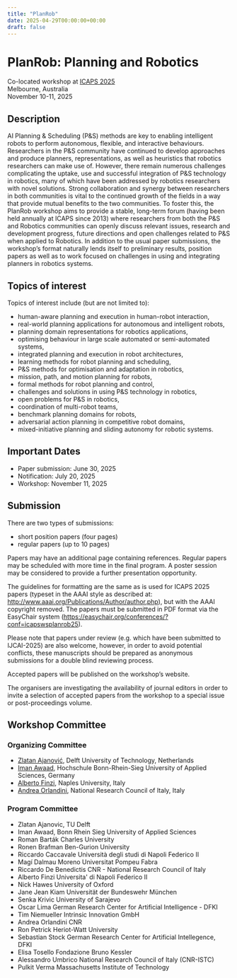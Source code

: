 ```yaml
---
title: "PlanRob"
date: 2025-04-29T00:00:00+00:00
draft: false
---
```


# PlanRob: Planning and Robotics

Co-located workshop at [ICAPS 2025](https://icaps25.icaps-conference.org/)\
Melbourne, Australia\
November 10-11, 2025

## Description

AI Planning & Scheduling (P&S) methods are key to enabling intelligent robots to perform autonomous, flexible, and interactive behaviours. Researchers in the P&S community have continued to develop approaches and produce planners, representations, as well as heuristics that robotics researchers can make use of. However, there remain numerous challenges complicating the uptake, use and successful integration of P&S technology in robotics, many of which have been addressed by robotics researchers with novel solutions. Strong collaboration and synergy between researchers in both communities is vital to the continued growth of the fields in a way that provide mutual benefits to the two communities. To foster this, the PlanRob workshop aims to provide a stable, long-term forum (having been held annually at ICAPS since 2013) where researchers from both the P&S and Robotics communities can openly discuss relevant issues, research and development progress, future directions and open challenges related to P&S when applied to Robotics. In addition to the usual paper submissions, the workshop’s format naturally lends itself to preliminary results, position papers as well as to work focused on challenges in using and integrating planners in robotics systems.

## Topics of interest

Topics of interest include (but are not limited to):

 * human-aware planning and execution in human-robot interaction,
 * real-world planning applications for autonomous and intelligent robots,
 * planning domain representations for robotics applications,
 * optimising behaviour in large scale automated or semi-automated systems,
 * integrated planning and execution in robot architectures,
 * learning methods for robot planning and scheduling,
 * P&S methods for optimisation and adaptation in robotics,
 * mission, path, and motion planning for robots,
 * formal methods for robot planning and control,
 * challenges and solutions in using P&S technology in robotics,
 * open problems for P&S in robotics,
 * coordination of multi-robot teams,
 * benchmark planning domains for robots,
 * adversarial action planning in competitive robot domains,
 * mixed-initiative planning and sliding autonomy for robotic systems.


## Important Dates

* Paper submission: June 30, 2025
* Notification: July 20, 2025
* Workshop: November 11, 2025

## Submission

There are two types of submissions:
- short position papers (four pages)
- regular papers (up to 10 pages)
  
Papers may have an additional page containing references. Regular papers may be scheduled with more time in the final program. A poster session may be considered to provide a further presentation opportunity.

The guidelines for formatting are the same as is used for ICAPS 2025 papers (typeset in the AAAI style as described at: http://www.aaai.org/Publications/Author/author.php), but with the AAAI copyright removed. The papers must be submitted in PDF format via the EasyChair system (https://easychair.org/conferences/?conf=icapswsplanrob25).

Please note that papers under review (e.g. which have been submitted to IJCAI-2025) are also welcome, however, in order to avoid potential conflicts, these manuscripts should be prepared as anonymous submissions for a double blind reviewing process.

Accepted papers will be published on the workshop’s website.

The organisers are investigating the availability of journal editors in order to invite a selection of accepted papers from the workshop to a special issue or post-proceedings volume.

## Workshop Committee

### Organizing Committee

- [Zlatan Ajanović](https://zlatanajanovic.com/), Delft University of Technology, Netherlands
- [Iman Awaad](https://www.h-brs.de/en/inf/iman-awaad), Hochschule Bonn-Rhein-Sieg University of Applied Sciences, Germany
- [Alberto Finzi](http://wpage.unina.it/alberto.finzi/), Naples University, Italy
- [Andrea Orlandini](https://www.istc.cnr.it/people/andrea-orlandini), National Research Council of Italy, Italy

### Program Committee
- Zlatan Ajanovic,	TU Delft
- Iman Awaad,	Bonn Rhein Sieg University of Applied Sciences	
- Roman Barták Charles University
- Ronen Brafman Ben-Gurion University
- Riccardo Caccavale Università degli studi di Napoli Federico II
- Magí Dalmau Moreno Universitat Pompeu Fabra
- Riccardo De Benedictis CNR - National Research Council of Italy
- Alberto Finzi Universita' di Napoli Federico II	
- Nick Hawes University of Oxford
- Jane Jean	Kiam Universität der Bundeswehr München
- Senka	Krivic University of Sarajevo
- Oscar	Lima German Research Center for Artificial Intelligence - DFKI
- Tim	Niemueller Intrinsic Innovation GmbH
- Andrea	Orlandini CNR	
- Ron	Petrick Heriot-Watt University
- Sebastian Stock German Research Center for Artificial Intellegence, DFKI
- Elisa Tosello Fondazione Bruno Kessler
- Alessandro Umbrico National Research Council of Italy (CNR-ISTC)
- Pulkit	Verma Massachusetts Institute of Technology
